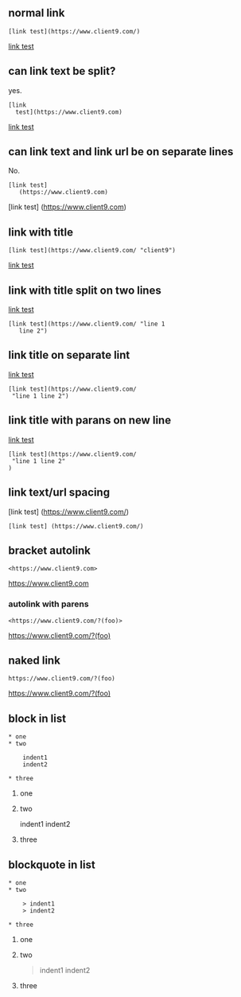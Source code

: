
## normal link

```
[link test](https://www.client9.com/)
```

[link test](https://www.client9.com/)

## can link text be split?

yes.

```
[link 
  test](https://www.client9.com)
```

[link 
  test](https://www.client9.com)

## can link text and link url be on separate lines

No.

```
[link test]
   (https://www.client9.com)
```

[link test]
   (https://www.client9.com)

## link with title

```
[link test](https://www.client9.com/ "client9")
```

[link test](https://www.client9.com/ "client9")

## link with title split on two lines

[link test](https://www.client9.com/ "line 1
   line 2")

```
[link test](https://www.client9.com/ "line 1
   line 2")
```

## link title on separate lint

[link test](https://www.client9.com/ 
 "line 1 line 2")

```
[link test](https://www.client9.com/
 "line 1 line 2")
```              

## link title  with parans on new line

[link test](https://www.client9.com/ 
 "line 1 line 2"
)

```
[link test](https://www.client9.com/
 "line 1 line 2"
)
```

## link text/url spacing

[link test] (https://www.client9.com/)

```
[link test] (https://www.client9.com/)
```

## bracket autolink

```
<https://www.client9.com>
```   

<https://www.client9.com>

### autolink with parens

```
<https://www.client9.com/?(foo)>
```

<https://www.client9.com/?(foo)>

## naked link

```
https://www.client9.com/?(foo)
```

https://www.client9.com/?(foo)

## block in list

```
* one
* two

    indent1
    indent2

* three
```

1. one
2. two

    indent1
    indent2

3.  three


## blockquote in list

```
* one
* two

    > indent1
    > indent2

* three
```

1. one
2. two

    > indent1
    > indent2

3. three


